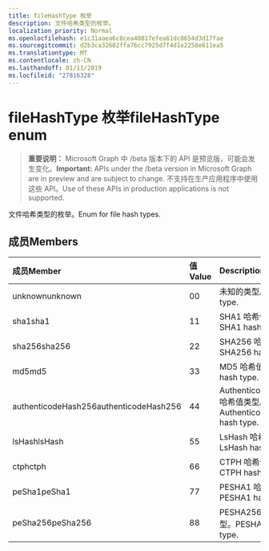 ```yaml
---
title: fileHashType 枚举
description: 文件哈希类型的枚举。
localization_priority: Normal
ms.openlocfilehash: e1c31aaea6c8cea40817efea61dc8654d3d17fae
ms.sourcegitcommit: d2b3ca32602ffa76cc7925d7f4d1e2258e611ea5
ms.translationtype: MT
ms.contentlocale: zh-CN
ms.lasthandoff: 01/11/2019
ms.locfileid: "27816328"
---
```

# <a name="filehashtype-enum"></a><span data-ttu-id="00ba0-103">fileHashType 枚举</span><span class="sxs-lookup"><span data-stu-id="00ba0-103">fileHashType enum</span></span>

> <span data-ttu-id="00ba0-104">**重要说明：** Microsoft Graph 中 /beta 版本下的 API 是预览版，可能会发生变化。</span><span class="sxs-lookup"><span data-stu-id="00ba0-104">**Important:** APIs under the /beta version in Microsoft Graph are in preview and are subject to change.</span></span> <span data-ttu-id="00ba0-105">不支持在生产应用程序中使用这些 API。</span><span class="sxs-lookup"><span data-stu-id="00ba0-105">Use of these APIs in production applications is not supported.</span></span>

<span data-ttu-id="00ba0-106">文件哈希类型的枚举。</span><span class="sxs-lookup"><span data-stu-id="00ba0-106">Enum for file hash types.</span></span>

## <a name="members"></a><span data-ttu-id="00ba0-107">成员</span><span class="sxs-lookup"><span data-stu-id="00ba0-107">Members</span></span>

|<span data-ttu-id="00ba0-108">成员</span><span class="sxs-lookup"><span data-stu-id="00ba0-108">Member</span></span>|<span data-ttu-id="00ba0-109">值</span><span class="sxs-lookup"><span data-stu-id="00ba0-109">Value</span></span>|<span data-ttu-id="00ba0-110">Description</span><span class="sxs-lookup"><span data-stu-id="00ba0-110">Description</span></span>|
|:---|:---|:---|
|<span data-ttu-id="00ba0-111">unknown</span><span class="sxs-lookup"><span data-stu-id="00ba0-111">unknown</span></span>|<span data-ttu-id="00ba0-112">0</span><span class="sxs-lookup"><span data-stu-id="00ba0-112">0</span></span>|<span data-ttu-id="00ba0-113">未知的类型。</span><span class="sxs-lookup"><span data-stu-id="00ba0-113">Unknown type.</span></span>|
|<span data-ttu-id="00ba0-114">sha1</span><span class="sxs-lookup"><span data-stu-id="00ba0-114">sha1</span></span>|<span data-ttu-id="00ba0-115">1</span><span class="sxs-lookup"><span data-stu-id="00ba0-115">1</span></span>|<span data-ttu-id="00ba0-116">SHA1 哈希值类型。</span><span class="sxs-lookup"><span data-stu-id="00ba0-116">SHA1 hash type.</span></span>|
|<span data-ttu-id="00ba0-117">sha256</span><span class="sxs-lookup"><span data-stu-id="00ba0-117">sha256</span></span>|<span data-ttu-id="00ba0-118">2</span><span class="sxs-lookup"><span data-stu-id="00ba0-118">2</span></span>| <span data-ttu-id="00ba0-119">SHA256 哈希值类型。</span><span class="sxs-lookup"><span data-stu-id="00ba0-119">SHA256 hash type.</span></span>|
|<span data-ttu-id="00ba0-120">md5</span><span class="sxs-lookup"><span data-stu-id="00ba0-120">md5</span></span>|<span data-ttu-id="00ba0-121">3</span><span class="sxs-lookup"><span data-stu-id="00ba0-121">3</span></span>| <span data-ttu-id="00ba0-122">MD5 哈希值类型。</span><span class="sxs-lookup"><span data-stu-id="00ba0-122">MD5 hash type.</span></span>|
|<span data-ttu-id="00ba0-123">authenticodeHash256</span><span class="sxs-lookup"><span data-stu-id="00ba0-123">authenticodeHash256</span></span>|<span data-ttu-id="00ba0-124">4</span><span class="sxs-lookup"><span data-stu-id="00ba0-124">4</span></span>| <span data-ttu-id="00ba0-125">AuthenticodeHash256 哈希值类型。</span><span class="sxs-lookup"><span data-stu-id="00ba0-125">AuthenticodeHash256 hash type.</span></span>|
|<span data-ttu-id="00ba0-126">lsHash</span><span class="sxs-lookup"><span data-stu-id="00ba0-126">lsHash</span></span>|<span data-ttu-id="00ba0-127">5</span><span class="sxs-lookup"><span data-stu-id="00ba0-127">5</span></span>| <span data-ttu-id="00ba0-128">LsHash 哈希值类型。</span><span class="sxs-lookup"><span data-stu-id="00ba0-128">LsHash hash type.</span></span>|
|<span data-ttu-id="00ba0-129">ctph</span><span class="sxs-lookup"><span data-stu-id="00ba0-129">ctph</span></span>|<span data-ttu-id="00ba0-130">6</span><span class="sxs-lookup"><span data-stu-id="00ba0-130">6</span></span>| <span data-ttu-id="00ba0-131">CTPH 哈希值类型。</span><span class="sxs-lookup"><span data-stu-id="00ba0-131">CTPH hash type.</span></span>|
|<span data-ttu-id="00ba0-132">peSha1</span><span class="sxs-lookup"><span data-stu-id="00ba0-132">peSha1</span></span>|<span data-ttu-id="00ba0-133">7</span><span class="sxs-lookup"><span data-stu-id="00ba0-133">7</span></span>| <span data-ttu-id="00ba0-134">PESHA1 哈希值类型。</span><span class="sxs-lookup"><span data-stu-id="00ba0-134">PESHA1 hash type.</span></span>|
|<span data-ttu-id="00ba0-135">peSha256</span><span class="sxs-lookup"><span data-stu-id="00ba0-135">peSha256</span></span>|<span data-ttu-id="00ba0-136">8</span><span class="sxs-lookup"><span data-stu-id="00ba0-136">8</span></span>| <span data-ttu-id="00ba0-137">PESHA256 哈希值类型。</span><span class="sxs-lookup"><span data-stu-id="00ba0-137">PESHA256 hash type.</span></span>|
